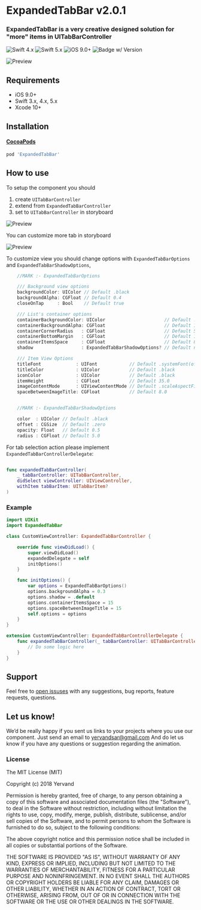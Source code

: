 # ExpandedTabBar v2.0.1

### ExpandedTabBar is a very creative designed solution for "more" items in UITabBarController


![Swift 4.x](https://img.shields.io/badge/Swift-4.x-orange.svg)
![Swift 5.x](https://img.shields.io/badge/Swift-5.x-blue.svg)
![iOS 9.0+](https://img.shields.io/badge/iOS-9.0+-green.svg)
![Badge w/ Version](https://img.shields.io/cocoapods/v/ExpandedTabBar.svg)

![Preview](more.gif)

## Requirements

* iOS 9.0+
* Swift 3.x, 4.x, 5.x
* Xcode 10+

## Installation

#### [CocoaPods](https://cocoapods.org/)

```ruby
pod 'ExpandedTabBar'
```

## How to use

To setup the component you should
1) create `UITabBarController`
2) extend from `ExpandedTabBarController`
3) set to `UITabBarController` in storyboard

![Preview](setup1.png)

You can customize more tab in storyboard

![Preview](setup2.png)

To customize view you should change options with `ExpandedTabBarOptions` and `ExpandedTabBarShadowOptions`,
```swift
    //MARK :- ExpandedTabBarOptions

    /// Background view options
    backgroundColor: UIColor // Default .black
    backgroundAlpha: CGFloat // Default 0.4
    closeOnTap     : Bool    // Default true

    /// List's container options
    containerBackgroundColor: UIColor                      // Default .white
    containerBackgroundAlpha: CGFloat                      // Default 1.0
    containerCornerRadius   : CGFloat                      // Default 5.0
    containerBottomMargin   : CGFloat                      // Default 15.0
    containerItemsSpace     : CGFloat                      // Default 8.0
    shadow                  : ExpandedTabBarShadowOptions? // Default nil

    /// Item View Options
    titleFont             : UIFont            // Default .systemFont(ofSize: 16)
    titleColor            : UIColor           // Default .black
    iconColor             : UIColor           // Default .black
    itemHeight            : CGFloat           // Default 35.0
    imageContentMode      : UIViewContentMode // Default .scaleAspectFit
    spaceBetweenImageTitle: CGFloat           // Default 8.0


    //MARK :- ExpandedTabBarShadowOptions

    color  : UIColor // Default .black
    offset : CGSize  // Default .zero
    opacity: Float   // Default 0.5
    radius : CGFloat // Default 5.0
```

For tab selection action please implement  `ExpandedTabBarControllerDelegate`:

```swift

func expandedTabBarController(
    _ tabBarController: UITabBarController, 
    didSelect viewController: UIViewController, 
    withItem tabBarItem: UITabBarItem?
)
```


### Example
```swift
import UIKit
import ExpandedTabBar

class CustomViewController: ExpandedTabBarController {

    override func viewDidLoad() {
        super.viewDidLoad()
        expandedDelegate = self
        initOptions()
    }

    func initOptions() {
        var options = ExpandedTabBarOptions()
        options.backgroundAlpha = 0.3
        options.shadow = .default
        options.containerItemsSpace = 15
        options.spaceBetweenImageTitle = 15
        self.options = options
    }
}

extension CustomViewController: ExpandedTabBarControllerDelegate {
    func expandedTabBarController(_ tabBarController: UITabBarController, didSelect viewController: UIViewController, withItem tabBarItem: UITabBarItem?) {
        // Do some logic here
    }
}
```

## Support

Feel free to [open issuses](https://github.com/yervandsar/ExpandedTabBar/issues/new) with any suggestions, bug reports, feature requests, questions.

## Let us know!

We’d be really happy if you sent us links to your projects where you use our component. Just send an email to yervandsar@gmail.com And do let us know if you have any questions or suggestion regarding the animation.


### License

The MIT License (MIT)

Copyright (c) 2018 Yervand

Permission is hereby granted, free of charge, to any person obtaining a copy
of this software and associated documentation files (the "Software"), to deal
in the Software without restriction, including without limitation the rights
to use, copy, modify, merge, publish, distribute, sublicense, and/or sell
copies of the Software, and to permit persons to whom the Software is
furnished to do so, subject to the following conditions:

The above copyright notice and this permission notice shall be included in all
copies or substantial portions of the Software.

THE SOFTWARE IS PROVIDED "AS IS", WITHOUT WARRANTY OF ANY KIND, EXPRESS OR
IMPLIED, INCLUDING BUT NOT LIMITED TO THE WARRANTIES OF MERCHANTABILITY,
FITNESS FOR A PARTICULAR PURPOSE AND NONINFRINGEMENT. IN NO EVENT SHALL THE
AUTHORS OR COPYRIGHT HOLDERS BE LIABLE FOR ANY CLAIM, DAMAGES OR OTHER
LIABILITY, WHETHER IN AN ACTION OF CONTRACT, TORT OR OTHERWISE, ARISING FROM,
OUT OF OR IN CONNECTION WITH THE SOFTWARE OR THE USE OR OTHER DEALINGS IN THE
SOFTWARE.
